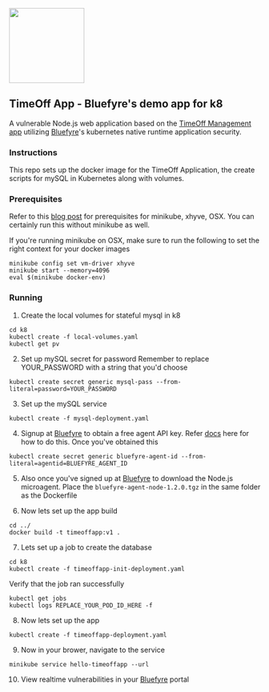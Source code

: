 <img src="https://portal.bluefyre.io/public2/images/logo.bluefyre.new.png" width="150"><br />
## TimeOff App - Bluefyre's demo app for k8
A vulnerable Node.js web application based on the [TimeOff Management app](https://github.com/timeoff-management/application) utilizing [Bluefyre](https://bluefyre.io)'s kubernetes native runtime application security.

### Instructions
This repo sets up the docker image for the TimeOff Application, the create scripts for mySQL in Kubernetes along with volumes.

### Prerequisites
Refer to this [blog post](https://bluefyre.io/getting-started-with-nodejs-and-kubernetes) for prerequisites for minikube, xhyve, OSX. You can certainly run this without minikube as well.

If you're running minikube on OSX, make sure to run the following to set the right context for your docker images
```
minikube config set vm-driver xhyve
minikube start --memory=4096
eval $(minikube docker-env)
```


### Running
1. Create the local volumes for stateful mysql in k8
```
cd k8
kubectl create -f local-volumes.yaml
kubectl get pv
```
2. Set up mySQL secret for password
Remember to replace YOUR_PASSWORD with a string that you'd choose
```
kubectl create secret generic mysql-pass --from-literal=password=YOUR_PASSWORD
```

3. Set up the mySQL service
```
kubectl create -f mysql-deployment.yaml
```

4. Signup at [Bluefyre](https://portal.bluefyre.io/signup) to obtain a free agent API key. Refer [docs](https://bluefyre.io/docs) here for how to do this. 
Once you've obtained this
```
kubectl create secret generic bluefyre-agent-id --from-literal=agentid=BLUEFYRE_AGENT_ID
```

5. Also once you've signed up at [Bluefyre](https://portal.bluefyre.io/account3/download) to download the Node.js microagent. Place the `bluefyre-agent-node-1.2.0.tgz` in the same folder as the Dockerfile

6. Now lets set up the app build
```
cd ../
docker build -t timeoffapp:v1 .
```

7. Lets set up a job to create the database
```
cd k8
kubectl create -f timeoffapp-init-deployment.yaml
```
Verify that the job ran successfully
```
kubectl get jobs
kubectl logs REPLACE_YOUR_POD_ID_HERE -f
```

8. Now lets set up the app
```
kubectl create -f timeoffapp-deployment.yaml
```

9. Now in your brower, navigate to the service
```
minikube service hello-timeoffapp --url
```

10. View realtime vulnerabilities in your [Bluefyre](https://portal.bluefyre.io) portal



